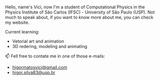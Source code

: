 Hello, name's Vici, now I'm a student of Computational Physics in the Physics Institute of São Carlos (IFSC) - University of São Paulo (USP).
Not much to speak about, if you want to know more about me, you can check my website.

Current learning:
  - Vetorial art and animation
  - 3D redering, modeling and animating

📫 Fell free to contate me in one of those e-mails:
  - higormatosvici@gmail.com
  - higor.silva83@usp.br

<!---
vicinaldo83/vicinaldo83 is a ✨ special ✨ repository because its `README.md` (this file) appears on your GitHub profile.
You can click the Preview link to take a look at your changes.
--->
